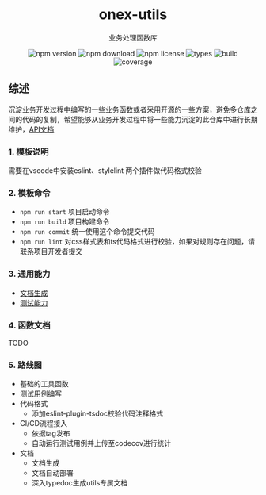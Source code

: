 <h1 align="center">onex-utils</h1>

<p align="center">业务处理函数库</p>

<p align="center">
    <img src="https://badge.fury.io/js/onex-utils.svg" alt="npm version" />
    <img src="https://img.shields.io/npm/dt/onex-utils" alt="npm download" />
    <img src="https://img.shields.io/npm/l/onex-utils" alt="npm license" />
    <img src="https://img.shields.io/npm/types/onex-utils" alt="types" />
    <img src="https://travis-ci.org/unity-template/utils.svg?branch=master" alt="build" />
    <img src="https://codecov.io/github/unity-template/utils/coverage.svg?branch=master" alt="coverage" />
</p>

## 综述
沉淀业务开发过程中编写的一些业务函数或者采用开源的一些方案，避免多仓库之间的代码的复制，希望能够从业务开发过程中将一些能力沉淀的此仓库中进行长期维护，[API文档](https://unity-template.github.io/utils/index.html)
### 1. 模板说明
需要在vscode中安装eslint、stylelint 两个插件做代码格式校验

### 2. 模板命令
* `npm run start` 项目启动命令
* `npm run build` 项目构建命令
* `npm run commit` 统一使用这个命令提交代码
* `npm run lint` 对css样式表和ts代码格式进行校验，如果对规则存在问题，请联系项目开发者提交

### 3. 通用能力

* [文档生成](https://tsdoc.org/)
* [测试能力](https://jestjs.io/)

### 4. 函数文档
 TODO

### 5. 路线图
  
* 基础的工具函数
* 测试用例编写
* 代码格式
  * 添加eslint-plugin-tsdoc校验代码注释格式
* CI/CD流程接入
  * 依据tag发布
  * 自动运行测试用例并上传至codecov进行统计
* 文档
  * 文档生成
  * 文档自动部署
  * 深入typedoc生成utils专属文档
